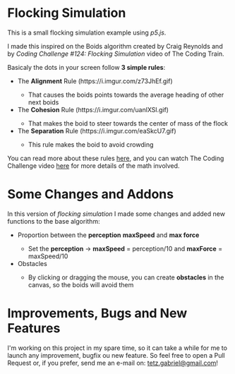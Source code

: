 # Flocking Simulation
This is a small flocking simulation example using *p5.js*.

I made this inspired on the Boids algorithm created by Craig Reynolds and by *Coding Challenge #124: Flocking Simulation* video of The Coding Train.

Basicaly the dots in your screen follow <strong>3 simple rules</strong>:
<ul>
  <li>The <strong>Alignment</strong> Rule (https://i.imgur.com/z73JhEf.gif)</li>
  <ul>
    <li>
      That causes the boids points towards the average heading of other next boids<br>
    </li>
  </ul>
  <li>The <strong>Cohesion</strong> Rule (https://i.imgur.com/uanlXSl.gif)</li>
  <ul>
    <li>
      That makes the boid to steer towards the center of mass of the flock<br>
    </li>
  </ul>
  <li>The <strong>Separation</strong> Rule (https://i.imgur.com/eaSkcU7.gif)</li>
  <ul>    
    <li>
      This rule makes the boid to avoid crowding
    </li>
  </ul>
</ul>

You can read more about these rules [here](https://en.wikipedia.org/wiki/Boids), and you can watch The Coding Challenge video [here](https://www.youtube.com/watch?v=mhjuuHl6qHM&t=2135s) for more details of the math involved.

# Some Changes and Addons
In this version of *flocking simulation* I made some changes and added new functions to the base algorithm:
<ul>
  <li>Proportion between the <strong>perception</strong> <strong>maxSpeed</strong> and <strong>max force</strong></li>
  <ul>
    <li>Set the <strong>perception</strong> -> <strong>maxSpeed</strong> = perception/10 and <strong>maxForce</strong> = maxSpeed/10</li>
  </ul>
  <li>Obstacles</li>
  <ul>
    <li>By clicking or dragging the mouse, you can create <strong>obstacles</strong> in the canvas, so the boids will avoid them</li>
  </ul>
</ul>

# Improvements, Bugs and New Features
I'm working on this project in my spare time, so it can take a while for me to launch any improvement, bugfix ou new feature. So feel free to open a Pull Request or, if you prefer, send me an e-mail on: tetz.gabriel@gmail.com!

